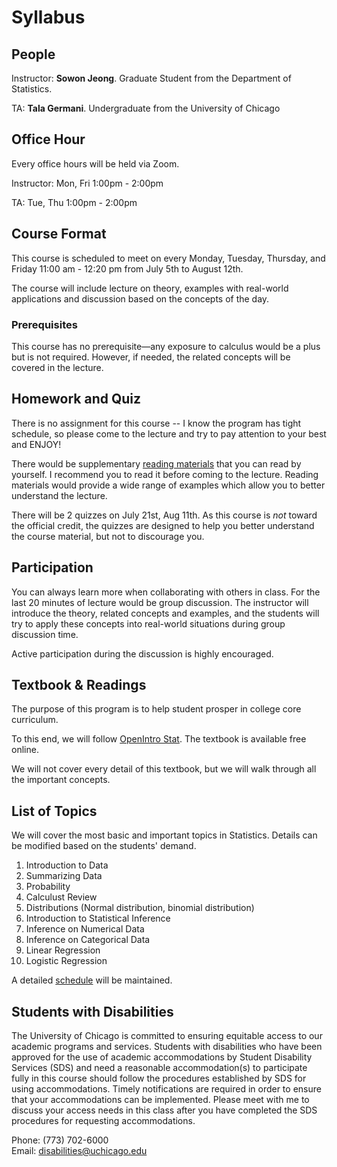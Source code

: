# Syllabus

## People
Instructor:  **Sowon Jeong**. Graduate Student from the Department of Statistics.

TA: **Tala Germani**. Undergraduate from the University of Chicago

## Office Hour

Every office hours will be held via Zoom.

Instructor: Mon, Fri 1:00pm - 2:00pm

TA: Tue, Thu 1:00pm - 2:00pm 


## Course Format

This course is scheduled to meet on every Monday, Tuesday, Thursday, and Friday 11:00 am - 12:20 pm from July 5th to August 12th.

The course will include lecture on theory, examples with real-world applications and discussion based on the concepts of the day. 


### Prerequisites

This course has no prerequisite—any exposure to calculus would be a plus but is not required. However, if needed, the related concepts will be covered in the lecture.

## Homework and Quiz

There is no assignment for this course -- I know the program has tight schedule, so please come to the lecture and try to pay attention to your best and ENJOY!

There would be supplementary [reading materials](schedule.md) that you can read by yourself. I recommend you to read it before coming to the lecture. Reading materials would provide a wide range of examples which allow you to better understand the lecture.

There will be 2 quizzes on July 21st, Aug 11th. As this course is *not* toward the official credit, the quizzes are designed to help you better understand the course material, but not to discourage you. 

## Participation

You can always learn more when collaborating with others in class. For the last 20 minutes of lecture would be group discussion. The instructor will introduce the theory, related concepts and examples, and the students will try to apply these concepts into real-world situations during group discussion time.

Active participation during the discussion is highly encouraged. 

## Textbook & Readings

The purpose of this program is to help student prosper in college core curriculum.

To this end, we will follow [OpenIntro Stat](https://www.openintro.org/book/os/). The textbook is available free online. 

We will not cover every detail of this textbook, but we will walk through all the important concepts.

## List of Topics

We will cover the most basic and important topics in Statistics. Details can be modified based on the students' demand.

1. Introduction to Data
2. Summarizing Data
3. Probability
4. Calculust Review
5. Distributions (Normal distribution, binomial distribution)
6. Introduction to Statistical Inference
7. Inference on Numerical Data
8. Inference on Categorical Data
9. Linear Regression
10. Logistic Regression

A detailed [schedule](schedule.md) will be maintained.

## Students with Disabilities

The University of Chicago is committed to ensuring equitable access to
our academic programs and services. Students with disabilities who have
been approved for the use of academic accommodations by​ ​Student Disability
Services​ ​(SDS) and need a reasonable accommodation(s) to participate fully
in this course should follow the procedures established by SDS for using
accommodations. Timely notifications are required in order to ensure that
your accommodations can be implemented. Please meet with me to discuss
your access needs in this class after you have completed the SDS
procedures for requesting accommodations.

Phone: (773) 702-6000<br />
Email: ​disabilities@uchicago.edu
